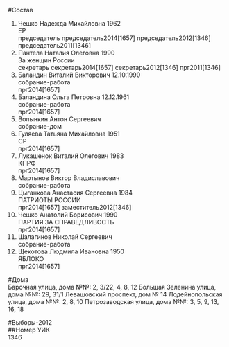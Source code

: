 #Состав  
1. Чешко Надежда Михайловна 1962  
    ЕР  
    председатель председатель2014[1657] председатель2012[1346] председатель2011[1346]  
2. Пантела Наталия Олеговна 1990  
    За женщин России  
    секретарь секретарь2014[1657] секретарь2012[1346] прг2011[1346]  
3. Баландин Виталий Викторович 12.10.1990  
    собрание-работа  
    прг2014[1657]  
4. Баландина Ольга Петровна 12.12.1961  
    собрание-работа  
    прг2014[1657]  
5. Волынкин Антон Сергеевич  
    собрание-дом  
6. Гуляева Татьяна Михайловна 1951  
    СР  
    прг2014[1657]  
7. Лукашенок Виталий Олегович 1983  
    КПРФ  
    прг2014[1657]  
8. Мартынов Виктор Владиславович  
    собрание-работа  
9. Цыганкова Анастасия Сергеевна 1984  
    ПАТРИОТЫ РОССИИ  
    прг2014[1657] заместитель2012[1346]  
10. Чешко Анатолий Борисович 1990  
    ПАРТИЯ ЗА СПРАВЕДЛИВОСТЬ  
    прг2014[1657]  
11. Шалагинов Николай Сергеевич  
    собрание-работа  
12. Щекотова Людмила Ивановна 1950  
    ЯБЛОКО  
    прг2014[1657]  
  
#Дома  
Барочная улица, дома №№: 2, 3/22, 4, 8, 12 Большая Зеленина улица, дома №№: 29, 31/1 Левашовский проспект, дом № 14 Лодейнопольская улица, дома №№: 2, 8, 10 Петрозаводская улица, дома №№: 3, 5, 9, 13, 16, 18  
  
#Выборы-2012  
##Номер УИК  
1346  
